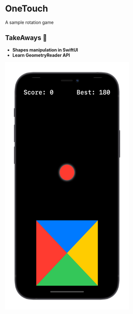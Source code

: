 # OneTouch
A sample rotation game 

## TakeAways 🚀

- **Shapes manipulation in SwiftUI**
- **Learn GeometryReader API**

<img src="home.png" width="400" height="800">
